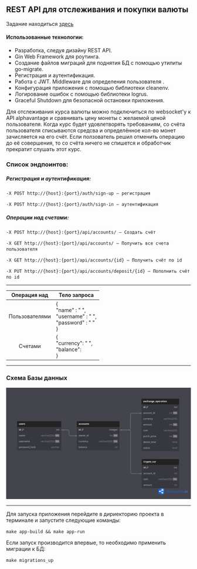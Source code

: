 ## REST API для отслеживания и покупки валюты

Задание находиться [здесь](./docs/task.md)

#### Использованные технологии:
* Разработка, следуя дизайну REST API.
* Gin Web Framework для роутинга.
* Создание файлов миграций для поднятия БД с помощью утилиты go-migrate.
* Регистрация и аутентификация.
* Работа с JWT. Middleware для определения пользователя .
* Конфигурация приложения с помощью библиотеки cleanenv.
* Логирование ошибок с помощью библиотеки logrus.
* Graceful Shutdown для безопасной остановки приложения.

Для отслеживания курса валюты можно подключиться по websocket'у к API alphavantage и сравнивать цену монеты с желаемой ценой пользователя.
Когда курс будет удовлетворять требованиям, со счёта пользователя списываются средсва и определённое кол-во монет зачисляется на его счёт.
Если ползователь решил отменить операцию до её совершения, то со счёта ничего не спишется и обработчик прекратит слушать этот курс.

### Список эндпоинтов:
##### Регистрация и аутентификация:
```
-X POST http://{host}:{port}/auth/sign-up — регистрация
```
```
-X POST http://{host}:{port}/auth/sign-in — аутентификация
```
##### Операции над счетами:
```
-X POST http://{host}:{port}/api/accounts/ — Создать счёт
```
```
-X GET http://{host}:{port}/api/accounts/ — Получить все счета пользователя
```
```
-X GET http://{host}:{port}/api/accounts/{id} — Получить счёт по id
```
```
-X PUT http://{host}:{port}/api/accounts/deposit/{id} — Пополнить счёт по id
```

---

<table>
    <thead>
        <tr>
            <th>Операция над</th>
            <th>Тело запроса</th>
        </tr>
    </thead>
    <tbody>
        <tr>
            <td rowspan=1 align="center">Пользователями</td>
            <td rowspan=1 align="left">{</br>
                                            "name" : " ", </br>
                                            "username" : " ", 
                                            </br>
                                            "password" : " "</br>
                                        }</td>
        </tr>
        <tr>
            <td align="center">Счетами</td>
            <td align="left">{</br>
                                "currency": " ",</br>
                                "balance":  </br>
                            }</td>
        </tr>
    </tbody>
</table>

---

### Схема Базы данных
![app_DB](./docs/project_2.png)

---
Для запуска приложения перейдите в дириекторию проекта в терминале и запустите следующие команды:
```
make app-build && make app-run
```

Если запуск производится впервые, то необходимо применить миграции к БД:
```
make migrations_up
```